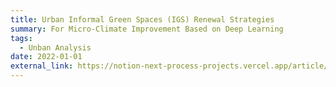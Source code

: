 ```yaml
---
title: Urban Informal Green Spaces (IGS) Renewal Strategies
summary: For Micro-Climate Improvement Based on Deep Learning
tags:
  - Unban Analysis
date: 2022-01-01
external_link: https://notion-next-process-projects.vercel.app/article/IGS?theme=plog
---
```

